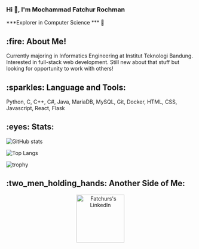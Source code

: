 <h3> Hi 👋, I'm Mochammad Fatchur Rochman </h3>

***Explorer in Computer Science *** 🚀 

<h2> :fire: About Me! </h2>
Currently majoring in Informatics Engineering at Institut Teknologi Bandung. Interested in full-stack web development. Still new about that stuff but looking for opportunity to work with others!

<h2> :sparkles: Language and Tools: </h2>
Python, C, C++, C#, Java, MariaDB, MySQL, Git, Docker, HTML, CSS, Javascript, React, Flask

<h2> :eyes: Stats: </h2>

![GitHub stats](https://github-readme-stats.vercel.app/api?username=mochfatchur&show_icons=true&theme=tokyonight)

![Top Langs](https://github-readme-stats.vercel.app/api/top-langs/?username=mochfatchur&layout=compact)

![trophy](https://github-profile-trophy.vercel.app/?username=mochfatchur)

<h2> :two_men_holding_hands: Another Side of Me: </h2>
<div align="center">
  <a href="https://www.linkedin.com/in/mochammad-fatchur-rochman-9ab56720b/">
  <img alt="Fatchurs's LinkedIn" width="128px" src="https://img.shields.io/badge/LinkedIn-0077B5?style=for-the-badge&logo=linkedin&logoColor=white" />
  </a>
</div>
